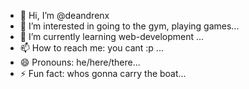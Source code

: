 - 👋 Hi, I’m @deandrenx
- 👀 I’m interested in going to the gym, playing games...
- 🌱 I’m currently learning web-development ...
- 📫 How to reach me: you cant :p ...
- 😄 Pronouns: he/here/there...
- ⚡ Fun fact: whos gonna carry the boat...

<!---
deandrenx/deandrenx is a ✨ special ✨ repository because its `README.md` (this file) appears on your GitHub profile.
You can click the Preview link to take a look at your changes.
--->
